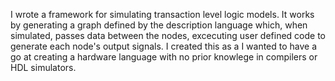 I wrote a framework for simulating transaction level logic models. It works by generating a graph defined by the description language which, when simulated, passes data between the nodes, excecuting user defined code to generate each node's output signals. I created this as a I wanted to have a go at creating a hardware language with no prior knowlege in compilers or HDL simulators.
